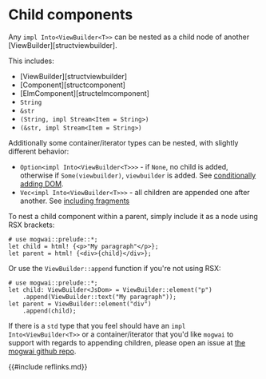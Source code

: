 # Child components
Any `impl Into<ViewBuilder<T>>` can be nested as a child node of another [ViewBuilder][structviewbuilder].

This includes:
- [ViewBuilder][structviewbuilder]
- [Component][structcomponent]
- [ElmComponent][structelmcomponent]
- `String`
- `&str`
- `(String, impl Stream<Item = String>)`
- `(&str, impl Stream<Item = String>)`

Additionally some container/iterator types can be nested, with slightly different behavior:

- `Option<impl Into<ViewBuilder<T>>>` - if `None`, no child is added, otherwise if `Some(viewbuilder)`,
  `viewbuilder` is added. See [conditionally adding DOM](rsx.md#conditionally-include-dom).
- `Vec<impl Into<ViewBuilder<T>>>` - all children are appended one after another.
  See [including fragments](rsx.md#including-fragments)

To nest a child component within a parent, simply include it as a node using RSX brackets:

```rust, no_run
# use mogwai::prelude::*;
let child = html! {<p>"My paragraph"</p>};
let parent = html! {<div>{child}</div>};
```

Or use the `ViewBuilder::append` function if you're not using RSX:
```rust, no_run
# use mogwai::prelude::*;
let child: ViewBuilder<JsDom> = ViewBuilder::element("p")
    .append(ViewBuilder::text("My paragraph"));
let parent = ViewBuilder::element("div")
    .append(child);
```

If there is a `std` type that you feel should have an `impl Into<ViewBuilder<T>>` or a container/iterator
that you'd like `mogwai` to support with regards to appending children, please open
an issue at [the mogwai github repo](https://github.com/schell/mogwai/issues).

{{#include reflinks.md}}
